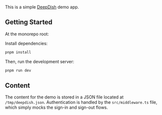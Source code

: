 This is a simple [DeepDish](https://deepdish.app) demo app.

## Getting Started

At the monorepo root:

Install dependencies:

```bash
pnpm install
```

Then, run the development server:

```bash
pnpm run dev
```

## Content

The content for the demo is stored in a JSON file located at `/tmp/deepdish.json`. Authentication is handled by the `src/middleware.ts` file, which simply mocks the sign-in and sign-out flows.
